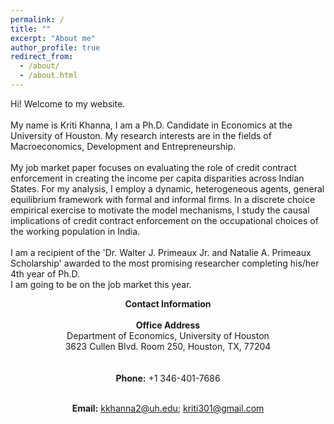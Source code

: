 ```yaml
---
permalink: /
title: ""
excerpt: "About me"
author_profile: true
redirect_from: 
  - /about/
  - /about.html
---
```


Hi! Welcome to my website.  <br />  <br /> 
My name is Kriti Khanna, I am a Ph.D. Candidate in Economics at the University of Houston. My research interests are in the fields of Macroeconomics, Development and Entrepreneurship. <br /> <br /> 
My job market paper focuses on evaluating the role of credit contract enforcement in creating the income per capita disparities across Indian States. For my analysis, I employ a dynamic, heterogeneous agents, general equilibrium framework with formal and informal firms. In a discrete choice empirical exercise to motivate the model mechanisms, I study the causal implications of credit contract enforcement on the occupational choices of the working population in India. <br /> <br /> 
I am a recipient of the 'Dr. Walter J. Primeaux Jr. and Natalie A. Primeaux Scholarship' awarded to the most promising researcher completing his/her 4th year of Ph.D.  <br /> 
I am going to be on the job market this year.

<div align="center">

**Contact Information** <br/> <br/> 
**Office Address**  <br/> 
Department of Economics, University of Houston <br/> 
3623 Cullen Blvd. Room 250, Houston, TX, 77204 <br/> <br/>  
**Phone:** +1 346-401-7686 <br/> <br/> 

**Email:** kkhanna2@uh.edu; kriti301@gmail.com
</div>

